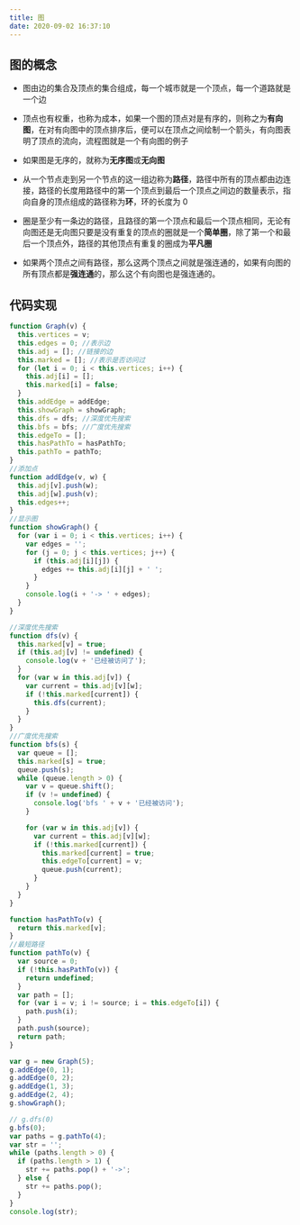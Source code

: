 ```yaml
---
title: 图
date: 2020-09-02 16:37:10
---
```


## 图的概念

- 图由边的集合及顶点的集合组成，每一个城市就是一个顶点，每一个道路就是一个边

- 顶点也有权重，也称为成本，如果一个图的顶点对是有序的，则称之为**有向图**，在对有向图中的顶点排序后，便可以在顶点之间绘制一个箭头，有向图表明了顶点的流向，流程图就是一个有向图的例子
- 如果图是无序的，就称为**无序图**或**无向图**
- 从一个节点走到另一个节点的这一组边称为**路径**，路径中所有的顶点都由边连接，路径的长度用路径中的第一个顶点到最后一个顶点之间边的数量表示，指向自身的顶点组成的路径称为**环**，环的长度为 0
- 圈是至少有一条边的路径，且路径的第一个顶点和最后一个顶点相同，无论有向图还是无向图只要是没有重复的顶点的圈就是一个**简单圈**，除了第一个和最后一个顶点外，路径的其他顶点有重复的圈成为**平凡圈**
- 如果两个顶点之间有路径，那么这两个顶点之间就是强连通的，如果有向图的所有顶点都是**强连通**的，那么这个有向图也是强连通的。

## 代码实现

```js
function Graph(v) {
  this.vertices = v;
  this.edges = 0; //表示边
  this.adj = []; //链接的边
  this.marked = []; //表示是否访问过
  for (let i = 0; i < this.vertices; i++) {
    this.adj[i] = [];
    this.marked[i] = false;
  }
  this.addEdge = addEdge;
  this.showGraph = showGraph;
  this.dfs = dfs; //深度优先搜索
  this.bfs = bfs; //广度优先搜索
  this.edgeTo = [];
  this.hasPathTo = hasPathTo;
  this.pathTo = pathTo;
}
//添加点
function addEdge(v, w) {
  this.adj[v].push(w);
  this.adj[w].push(v);
  this.edges++;
}
//显示图
function showGraph() {
  for (var i = 0; i < this.vertices; i++) {
    var edges = '';
    for (j = 0; j < this.vertices; j++) {
      if (this.adj[i][j]) {
        edges += this.adj[i][j] + ' ';
      }
    }
    console.log(i + '-> ' + edges);
  }
}

//深度优先搜索
function dfs(v) {
  this.marked[v] = true;
  if (this.adj[v] != undefined) {
    console.log(v + '已经被访问了');
  }
  for (var w in this.adj[v]) {
    var current = this.adj[v][w];
    if (!this.marked[current]) {
      this.dfs(current);
    }
  }
}
//广度优先搜索
function bfs(s) {
  var queue = [];
  this.marked[s] = true;
  queue.push(s);
  while (queue.length > 0) {
    var v = queue.shift();
    if (v != undefined) {
      console.log('bfs ' + v + '已经被访问');
    }

    for (var w in this.adj[v]) {
      var current = this.adj[v][w];
      if (!this.marked[current]) {
        this.marked[current] = true;
        this.edgeTo[current] = v;
        queue.push(current);
      }
    }
  }
}

function hasPathTo(v) {
  return this.marked[v];
}
//最短路径
function pathTo(v) {
  var source = 0;
  if (!this.hasPathTo(v)) {
    return undefined;
  }
  var path = [];
  for (var i = v; i != source; i = this.edgeTo[i]) {
    path.push(i);
  }
  path.push(source);
  return path;
}

var g = new Graph(5);
g.addEdge(0, 1);
g.addEdge(0, 2);
g.addEdge(1, 3);
g.addEdge(2, 4);
g.showGraph();

// g.dfs(0)
g.bfs(0);
var paths = g.pathTo(4);
var str = '';
while (paths.length > 0) {
  if (paths.length > 1) {
    str += paths.pop() + '->';
  } else {
    str += paths.pop();
  }
}
console.log(str);
```
